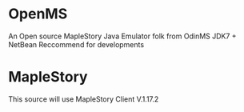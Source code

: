 OpenMS
======

An Open source MapleStory Java Emulator folk from OdinMS
JDK7 + NetBean Reccommend for developments

MapleStory
==========

This source will use MapleStory Client V.1.17.2
